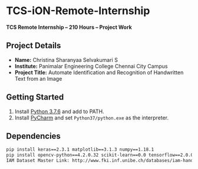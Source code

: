 # **TCS-iON-Remote-Internship**  
**TCS Remote Internship – 210 Hours – Project Work**  

## **Project Details**  
- **Name:** Christina Sharanyaa Selvakumari S  
- **Institute:** Panimalar Engineering College Chennai City Campus  
- **Project Title:** Automate Identification and Recognition of Handwritten Text from an Image  

## **Getting Started**  
1. Install [Python 3.7.6](https://www.python.org/downloads/release/python-376/) and add to PATH.  
2. Install [PyCharm](https://www.jetbrains.com/pycharm/download/) and set `Python37/python.exe` as the interpreter.  

## **Dependencies**  
```bash
pip install keras==2.3.1 matplotlib==3.1.3 numpy==1.18.1  
pip install opencv-python==4.2.0.32 scikit-learn==0.0 tensorflow==2.0.0  
IAM Dataset Master Link: http://www.fki.inf.unibe.ch/databases/iam-handwriting-database


